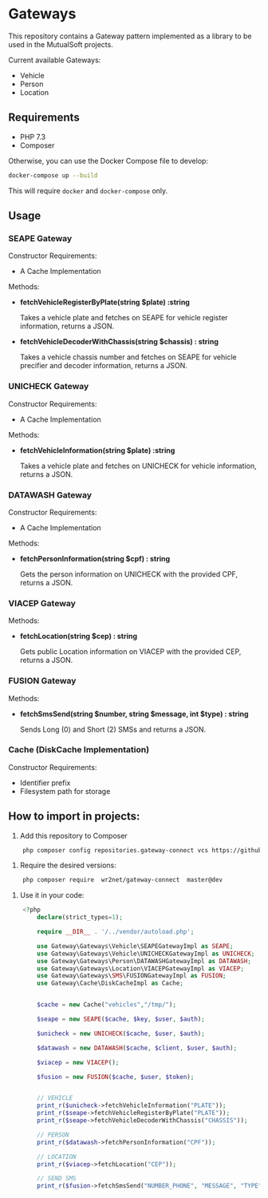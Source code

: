 # Gateways

This repository contains a Gateway pattern implemented as a library to be used in the MutualSoft projects.

Current available Gateways:
 - Vehicle
 - Person
 - Location

## Requirements
- PHP 7.3
- Composer

Otherwise, you can use the Docker Compose file to develop:
```bash
docker-compose up --build
```
This will require `docker` and `docker-compose` only.

## Usage

### SEAPE Gateway

Constructor Requirements:
- A Cache Implementation

Methods:

- **fetchVehicleRegisterByPlate(string $plate) :string**

    Takes a vehicle plate and fetches on SEAPE for vehicle register information, returns a JSON.

- **fetchVehicleDecoderWithChassis(string $chassis) : string**
    
    Takes a vehicle chassis number and fetches on SEAPE for vehicle precifier and decoder information, returns a JSON.

### UNICHECK Gateway

Constructor Requirements:
- A Cache Implementation

Methods:

- **fetchVehicleInformation(string $plate) :string**

    Takes a vehicle plate and fetches on UNICHECK for vehicle information, returns a JSON.

### DATAWASH Gateway

Constructor Requirements:
- A Cache Implementation

Methods:
- **fetchPersonInformation(string $cpf) : string**

    Gets the person information on UNICHECK with the provided CPF, returns a JSON.


### VIACEP Gateway

Methods:
- **fetchLocation(string $cep) : string**

    Gets public Location information on VIACEP with the provided CEP, returns a JSON.


### FUSION Gateway

Methods:
- **fetchSmsSend(string $number, string $message, int $type) : string**

    Sends Long (0) and Short (2) SMSs and returns a JSON.


### Cache (DiskCache Implementation)
Constructor Requirements:
- Identifier prefix
- Filesystem path for storage


## How to import in projects:

1. Add this repository to Composer
```bash
    php composer config repositories.gateway-connect vcs https://github.com/wr2net/gateway-connect.git
```

1. Require the desired versions:
```bash
    php composer require  wr2net/gateway-connect  master@dev
```

1. Use it in your code:
```php
    <?php
        declare(strict_types=1);

        require __DIR__ . '/../vendor/autoload.php';

        use Gateway\Gateways\Vehicle\SEAPEGatewayImpl as SEAPE;
        use Gateway\Gateways\Vehicle\UNICHECKGatewayImpl as UNICHECK;
        use Gateway\Gateways\Person\DATAWASHGatewayImpl as DATAWASH;
        use Gateway\Gateways\Location\VIACEPGatewayImpl as VIACEP;
        use Gateway\Gateways\SMS\FUSIONGatewayImpl as FUSION;
        use Gateway\Cache\DiskCacheImpl as Cache;


        $cache = new Cache("vehicles","/tmp/");

        $seape = new SEAPE($cache, $key, $user, $auth);

        $unicheck = new UNICHECK($cache, $user, $auth);

        $datawash = new DATAWASH($cache, $client, $user, $auth);

        $viacep = new VIACEP();

        $fusion = new FUSION($cache, $user, $token);


        // VEHICLE
        print_r($unicheck->fetchVehicleInformation("PLATE"));
        print_r($seape->fetchVehicleRegisterByPlate("PLATE"));
        print_r($seape->fetchVehicleDecoderWithChassis("CHASSIS"));

        // PERSON
        print_r($datawash->fetchPersonInformation("CPF"));

        // LOCATION
        print_r($viacep->fetchLocation("CEP"));

        // SEND SMS
        print_r($fusion->fetchSmsSend("NUMBER_PHONE", "MESSAGE", "TYPE"));

```